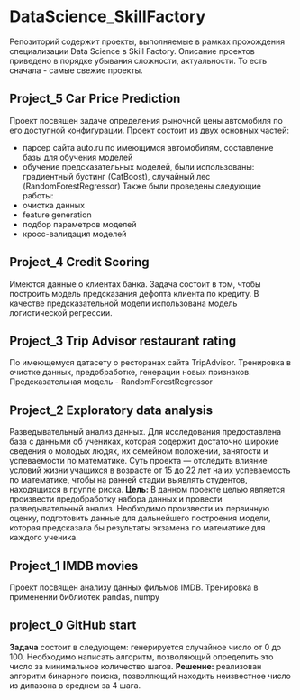 # DataScience_SkillFactory

Репозиторий содержит проекты, выполняемые в рамках прохождения специализации Data Science в Skill Factory. Описание проектов приведено в порядке убывания сложности, актуальности. То есть сначала - самые свежие проекты.

## Project_5 Car Price Prediction
Проект посвящен задаче определения рыночной цены автомобиля по его доступной конфигурации. Проект состоит из двух основных частей:
- парсер сайта auto.ru по имеющимся автомобилям, составление базы для обучения моделей
- обучение предсказательных моделей, были использованы: градиентный бустинг (CatBoost), случайный лес (RandomForestRegressor)
Также были проведены следующие работы:
- очистка данных
- feature generation
- подбор параметров моделей
- кросс-валидация моделей

## Project_4 Credit Scoring
Имеются данные о клиентах банка. Задача состоит в том, чтобы построить модель предсказания дефолта клиента по кредиту.
В качестве предсказательной модели использована модель логистической регрессии.

## Project_3 Trip Advisor restaurant rating
По имеющемуся датасету о ресторанах сайта TripAdvisor. Тренировка в очистке данных, предобработке, генерации новых признаков.
Предсказательная модель - RandomForestRegressor

## Project_2 Exploratory data analysis
Разведывательный анализ данных.
Для исследования предоставлена база с данными об учениках, которая содержит достаточно широкие сведения о молодых людях, их семейном положении, занятости и успеваемости по математике. Суть проекта — отследить влияние условий жизни учащихся в возрасте от 15 до 22 лет на их успеваемость по математике, чтобы на ранней стадии выявлять студентов, находящихся в группе риска.
**Цель:**
В данном проекте целью является произвести предобработку набора данных и провести разведывательный анализ. Необходимо произвести их первичную оценку, подготовить данные для дальнейшего построения модели, которая предсказала бы результаты экзамена по математике для каждого ученика.

## Project_1 IMDB movies
Проект посвящен анализу данных фильмов IMDB. Тренировка в применении библиотек pandas, numpy

## project_0 GitHub start
**Задача** состоит в следующем: генерируется случайное число от 0 до 100. Необходимо написать алгоритм, позволяющий определить это число за минимальное количество шагов.
**Решение:** реализован алгоритм бинарного поиска, позволяющий находить неизвестное число из дипазона в среднем за 4 шага.



